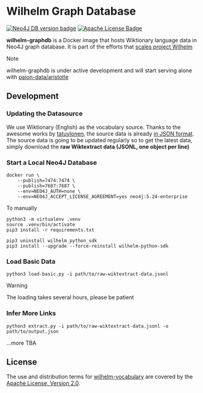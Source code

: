 Wilhelm Graph Database
======================

[![Neo4J DB version badge]][Neo4J Docker version]
[![Apache License Badge]][Apache License, Version 2.0]

__wilhelm-graphdb__ is a Docker image that hosts Wiktionary language data in Neo4J graph database. It is part of the
efforts that
[scales project Wilhelm](https://github.com/QubitPi/wilhelm?tab=readme-ov-file#why-do-i-decide-to-scale-project-wilhelm)

> [!NOTE]
>
> wilhelm-graphdb is under active development and will start serving alone with
> [paion-data/aristotle](https://aristotle-ws.com/)

Development
-----------

### Updating the Datasource

We use Wiktionary (English) as the vocabulary source. Thanks to the awesome works by
[tatuylonen](https://github.com/tatuylonen/wiktextract), the source data is already
[in JSON format](https://kaikki.org/dictionary/rawdata.html). The source data is going to be updated regularly so to get
the latest data, simply download the __raw Wiktextract data (JSONL, one object per line)__

### Start a Local Neo4J Database

```console
docker run \
    --publish=7474:7474 \
    --publish=7687:7687 \
    --env=NEO4J_AUTH=none \
    --env=NEO4J_ACCEPT_LICENSE_AGREEMENT=yes neo4j:5.24-enterprise
```

To manually

```console
python3 -m virtualenv .venv
source .venv/bin/activate
pip3 install -r requirements.txt
```

```console
pip3 uninstall wilhelm_python_sdk
pip3 install --upgrade --force-reinstall wilhelm-python-sdk
```

### Load Basic Data

```console
python3 load-basic.py -i path/to/raw-wiktextract-data.jsonl
```

> [!WARNING]
>
> The loading takes several hours, please be patient

### Infer More Links

```console
python3 extract.py -i path/to/raw-wiktextract-data.jsonl -o path/to/output.json
```

...more TBA

License
-------

The use and distribution terms for [wilhelm-vocabulary]() are covered by the [Apache License, Version 2.0].

[Apache License Badge]: https://img.shields.io/badge/Apache%202.0-F25910.svg?style=for-the-badge&logo=Apache&logoColor=white
[Apache License, Version 2.0]: https://www.apache.org/licenses/LICENSE-2.0

[Neo4J DB version badge]: https://img.shields.io/badge/Neo4J-5.24--enterprise-4581C3.svg?style=for-the-badge&logo=neo4j&logoColor=white
[Neo4J Docker version]: https://hub.docker.com/_/neo4j/tags?name=5.24-enterprise
